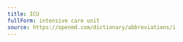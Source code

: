 ```yaml
---
title: ICU
fullForm: intensive care unit
source: https://openmd.com/dictionary/abbreviations/i
---
```

